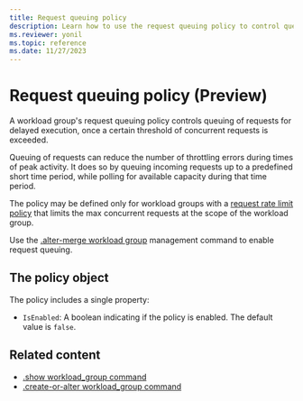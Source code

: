 ```yaml
---
title: Request queuing policy
description: Learn how to use the request queuing policy to control queuing of requests for delayed execution.
ms.reviewer: yonil
ms.topic: reference
ms.date: 11/27/2023
---
```

# Request queuing policy (Preview)

A workload group's request queuing policy controls queuing of requests for delayed execution, once a certain threshold of concurrent requests is exceeded.

Queuing of requests can reduce the number of throttling errors during times of peak activity. It does so by queuing incoming requests up to a predefined short time period, while polling for available capacity during that time period.

The policy may be defined only for workload groups with a [request rate limit policy](request-rate-limit-policy.md) that limits the max concurrent requests at the scope of the workload group.

Use the [.alter-merge workload group](alter-merge-workload-group-command.md#alter-the-request-queuing-policy) management command to enable request queuing.

## The policy object

The policy includes a single property:

* `IsEnabled`: A boolean indicating if the policy is enabled. The default value is `false`.

## Related content

* [.show workload_group command](show-workload-group-command.md)
* [.create-or-alter workload_group command](create-or-alter-workload-group-command.md)
